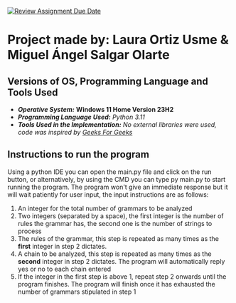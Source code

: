 [![Review Assignment Due Date](https://classroom.github.com/assets/deadline-readme-button-24ddc0f5d75046c5622901739e7c5dd533143b0c8e959d652212380cedb1ea36.svg)](https://classroom.github.com/a/ktyD1gKg)

# Project made by: Laura Ortiz Usme & Miguel Ángel Salgar Olarte

## Versions of OS, Programming Language and Tools Used
* ***Operative System:*** **Windows 11 Home Version 23H2**
* ***Programming Language Used:*** *Python 3.11*
* ***Tools Used in the Implementation:*** *No external libraries were used, code was inspired by [Geeks For Geeks](https://www.geeksforgeeks.org/cocke-younger-kasami-cyk-algorithm/)*

## Instructions to run the program
Using a python IDE you can open the main.py file and click on the run button, or alternatively, by using the CMD you can type py main.py to start running the program.
The program won't give an immediate response but it will wait patiently for user input, the input instructions are as follows:
1. An integer for the total number of grammars to be analyzed
2. Two integers (separated by a space), the first integer is the number of rules the grammar has, the second one is the number of strings to process
3. The rules of the grammar, this step is repeated as many times as the **first** integer in step 2 dictates.
4. A chain to be analyzed, this step is repeated as many times as the **second** integer in step 2 dictates. The program will automatically reply yes or no to each chain entered
5. If the integer in the first step is above 1, repeat step 2 onwards until the program finishes. The program will finish once it has exhausted the number of grammars stipulated in step 1
